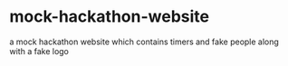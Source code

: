 # mock-hackathon-website
a mock hackathon website which contains timers and fake people along with a fake logo
